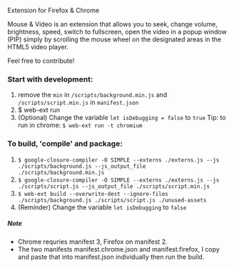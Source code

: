 Extension for Firefox & Chrome

Mouse & Video is an extension that allows you to seek, change volume, brightness, speed, switch to fullscreen, open the video in a popup window (PIP) simply by scrolling the mouse wheel on the designated areas in the HTML5 video player. 

Feel free to contribute!

### Start with development:  
 1. remove the `min` in `/scripts/background.min.js` and `/scripts/script.min.js` in `manifest.json`
 2. $ web-ext run     
 3. (Optional) Change the variable `let isDebugging = false` to `true`
 Tip: to run in chrome: `$ web-ext run -t chromium`  
### To build, 'compile' and package:  
 1. `$ google-closure-compiler -O SIMPLE --externs ./externs.js --js ./scripts/background.js --js_output_file ./scripts/background.min.js`           
 2. `$ google-closure-compiler -O SIMPLE --externs ./externs.js --js ./scripts/script.js --js_output_file ./scripts/script.min.js`                       
 2. `$ web-ext build --overwrite-dest --ignore-files ./scripts/background.js ./scripts/script.js ./unused-assets`                   
 3. (Reminder) Change the variable `let isDebugging` to `false` 

 
##### Note
- Chrome requries manifest 3, Firefox on manifest 2.   
- The two manifests manifest.chrome.json and manifest.firefox, I copy and paste that into manifest.json individually then run the build.
